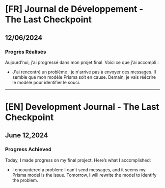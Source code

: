 # [FR] Journal de Développement - The Last Checkpoint

## 12/06/2024

### Progrès Réalisés

Aujourd'hui, j'ai progressé dans mon projet final. Voici ce que j'ai accompli :

- J'ai rencontré un problème : je n'arrive pas à envoyer des messages. Il semble que mon modèle Prisma soit en cause. Demain, je vais réécrire le modèle pour identifier le souci.

---

# [EN] Development Journal - The Last Checkpoint

## June 12,2024

### Progress Achieved

Today, I made progress on my final project. Here’s what I accomplished:

- I encountered a problem: I can't send messages, and it seems my Prisma model is the issue. Tomorrow, I will rewrite the model to identify the problem.
